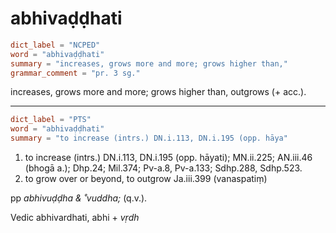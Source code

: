 # abhivaḍḍhati

``` toml
dict_label = "NCPED"
word = "abhivaḍḍhati"
summary = "increases, grows more and more; grows higher than,"
grammar_comment = "pr. 3 sg."
```

increases, grows more and more; grows higher than, outgrows (\+ acc.).

--------------------

``` toml
dict_label = "PTS"
word = "abhivaḍḍhati"
summary = "to increase (intrs.) DN.i.113, DN.i.195 (opp. hāya"
```

1. to increase (intrs.) DN.i.113, DN.i.195 (opp. hāyati); MN.ii.225; AN.iii.46 (bhogā a.); Dhp.24; Mil.374; Pv\-a.8, Pv\-a.133; Sdhp.288, Sdhp.523.
2. to grow over or beyond, to outgrow Ja.iii.399 (vanaspatiṃ)

pp *abhivuḍḍha & ˚vuddha;* (q.v.).

Vedic abhivardhati, abhi \+ *vṛdh*

